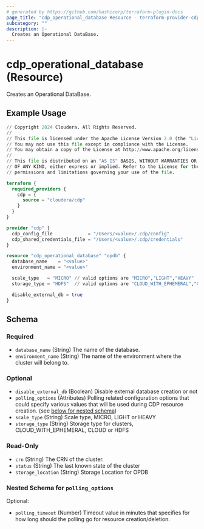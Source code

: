 ```yaml
---
# generated by https://github.com/hashicorp/terraform-plugin-docs
page_title: "cdp_operational_database Resource - terraform-provider-cdp"
subcategory: ""
description: |-
  Creates an Operational DataBase.
---
```


# cdp_operational_database (Resource)

Creates an Operational DataBase.

## Example Usage

```terraform
// Copyright 2024 Cloudera. All Rights Reserved.
//
// This file is licensed under the Apache License Version 2.0 (the "License").
// You may not use this file except in compliance with the License.
// You may obtain a copy of the License at http://www.apache.org/licenses/LICENSE-2.0.
//
// This file is distributed on an "AS IS" BASIS, WITHOUT WARRANTIES OR CONDITIONS
// OF ANY KIND, either express or implied. Refer to the License for the specific
// permissions and limitations governing your use of the file.

terraform {
  required_providers {
    cdp = {
      source = "cloudera/cdp"
    }
  }
}

provider "cdp" {
  cdp_config_file             = "/Users/<value>/.cdp/config"
  cdp_shared_credentials_file = "/Users/<value>/.cdp/credentials"
}

resource "cdp_operational_database" "opdb" {
  database_name    = "<value>"
  environment_name = "<value>"

  scale_type   = "MICRO" // valid options are "MICRO","LIGHT","HEAVY"
  storage_type = "HDFS"  // valid options are "CLOUD_WITH_EPHEMERAL","CLOUD","HDFS"

  disable_external_db = true
}
```

<!-- schema generated by tfplugindocs -->
## Schema

### Required

- `database_name` (String) The name of the database.
- `environment_name` (String) The name of the environment where the cluster will belong to.

### Optional

- `disable_external_db` (Boolean) Disable external database creation or not
- `polling_options` (Attributes) Polling related configuration options that could specify various values that will be used during CDP resource creation. (see [below for nested schema](#nestedatt--polling_options))
- `scale_type` (String) Scale type, MICRO, LIGHT or HEAVY
- `storage_type` (String) Storage type for clusters, CLOUD_WITH_EPHEMERAL, CLOUD or HDFS

### Read-Only

- `crn` (String) The CRN of the cluster.
- `status` (String) The last known state of the cluster
- `storage_location` (String) Storage Location for OPDB

<a id="nestedatt--polling_options"></a>
### Nested Schema for `polling_options`

Optional:

- `polling_timeout` (Number) Timeout value in minutes that specifies for how long should the polling go for resource creation/deletion.


